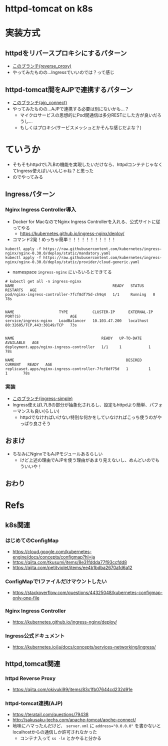 # httpd-tomcat on k8s

# 実装方式

## httpdをリバースプロキシにするパターン

- [このブランチ(reverse_proxy)](https://github.com/answer-d/hyper_k8s_obenkyo_time/tree/reverse_proxy)
- やってみたものの…Ingressでいいのでは？って感じ

## httpd-tomcat間をAJPで連携するパターン

- [このブランチ(ajp_connect)](https://github.com/answer-d/hyper_k8s_obenkyo_time/tree/ajp_connect)
- やってみたものの…AJPで連携する必要は別にないかも…？
    - マイクロサービスの思想的にPod間通信は多分RESTにした方が良いだろうし…
    - もしくはプロキシ(サービスメッシュとかそんな感じだよな？)

# ていうか

- そもそもhttpdでL7LBの機能を実現したいだけなら、httpdコンテナじゃなくてIngress使えばいいんじゃね？と思った
- のでやってみる

## Ingressパターン

### Nginx Ingress Controller導入

- Docker for MacなのでNginx Ingress Controllerを入れる、公式サイトに従ってやる
    - <https://kubernetes.github.io/ingress-nginx/deploy/>
- コマンド2発！めっちゃ簡単！！！！！！！！！！！

```console
kubectl apply -f https://raw.githubusercontent.com/kubernetes/ingress-nginx/nginx-0.30.0/deploy/static/mandatory.yaml
kubectl apply -f https://raw.githubusercontent.com/kubernetes/ingress-nginx/nginx-0.30.0/deploy/static/provider/cloud-generic.yaml
```

- namespace `ingress-nginx` にいろいろとできてる

```console
# kubectl get all -n ingress-nginx
NAME                                            READY   STATUS    RESTARTS   AGE
pod/nginx-ingress-controller-7fcf8df75d-ch9q4   1/1     Running   0          78s


NAME                    TYPE           CLUSTER-IP      EXTERNAL-IP   PORT(S)                      AGE
service/ingress-nginx   LoadBalancer   10.103.47.200   localhost     80:32605/TCP,443:30149/TCP   73s


NAME                                       READY   UP-TO-DATE   AVAILABLE   AGE
deployment.apps/nginx-ingress-controller   1/1     1            1           78s

NAME                                                  DESIRED   CURRENT   READY   AGE
replicaset.apps/nginx-ingress-controller-7fcf8df75d   1         1         1       78s
```

### 実装

- [このブランチ(ingress-simple)](https://github.com/answer-d/hyper_k8s_obenkyo_time/tree/ingress-simple)
- Ingress使えばL7LBの部分が抽象化されるし、設定もhttpdより簡単、パフォーマンスも良い(らしい)
    - httpdでなければいけない特別な何かをしていなければこっち使うのがやっぱり良さそう

## おまけ

- ちなみにNginxでもAJPモジュールあるらしい
    - けど上述の理由でAJPを使う理由があまり見えないし、めんどいのでもういいや！

## おわり

# Refs

## k8s関連

### はじめてのConfigMap

- <https://cloud.google.com/kubernetes-engine/docs/concepts/configmap?hl=ja>
- <https://qiita.com/tkusumi/items/8e31fddda77f93ccfdd8>
- <https://qiita.com/petitviolet/items/ee4b1bdba2670a1d6a12>

### ConfigMapで1ファイルだけマウントしたい

- <https://stackoverflow.com/questions/44325048/kubernetes-configmap-only-one-file>

### Nginx Ingress Controller

- <https://kubernetes.github.io/ingress-nginx/deploy/>

### Ingress公式ドキュメント

- <https://kubernetes.io/ja/docs/concepts/services-networking/ingress/>

## httpd,tomcat関連

### httpd Reverse Proxy

- <https://qiita.com/okiyuki99/items/83c1fb07644cd232d91e>

### httpd-tomcat連携(AJP)

- <https://teratail.com/questions/79438>
- <http://sakusaku-techs.com/apache-tomcat/apche-connect/>
- 地味にハマったんだけど、 `server.xml` に `address="0.0.0.0"` を書かないとlocalhostからの通信しか許可されなかった
    - コンテナ入って `ss -ln` とかやると分かる
